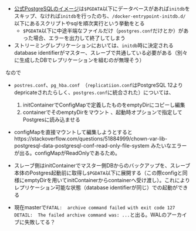 - [公式PostgreSQLのイメージ](https://hub.docker.com/_/postgres)は`$PGDATA`以下にデータベースがあれば`initdb`をスキップ、なければ`initdb`を行ったのち、`/docker-entrypoint-initdb.d/`以下にあるスクリプトやsqlを順次実行という挙動をとる
  - `$PGDATA`以下に中途半端なファイルだけ（`postgres.conf`だけとか）があった場合、エラーを出力して終了してしまう
- ストリーミングレプリケーションにおいては、`initdb`時に決定されるdatabase identifierがマスター、スレーブで共通している必要がある（別々に生成したDBでレプリケーションを組むのが無理そう）

なので

- `postres.conf`、`pg_hba.conf`　（`replicatiion.conf`はPostgreSQL 12よりdepricateされたらしく、`postgres.conf`に統合された）については、
  1. initContainerでConfigMapで定義したものをemptyDirにコピーし編集
  2. containerでそのemptyDirをマウント 、起動時オプションで指定してPostgresに読み込ませる
- configMapを直接マウントして編集しようとするとhttps://stackoverflow.com/questions/51884999/chown-var-lib-postgresql-data-postgresql-conf-read-only-file-system
みたいなエラーが出る。configMapがReadOnlyであるため。
- スレーブ側はinitContainerでマスター側DBからのバックアップを、スレーブ本体のPostgres起動前に取得し`$PGDATA`以下に展開する（この際configと同様にemptyDirを用いてinitContainerからcontainerへ受け渡し）。これによりレプリケーション可能な状態（database identifierが同じ）での起動ができる

- 現在masterで`FATAL:  archive command failed with exit code 127 DETAIL:  The failed archive command was: ...`と出る。WALのアーカイブに失敗してる？
